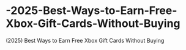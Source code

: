 # -2025-Best-Ways-to-Earn-Free-Xbox-Gift-Cards-Without-Buying
(2025) Best Ways to Earn Free Xbox Gift Cards Without Buying
